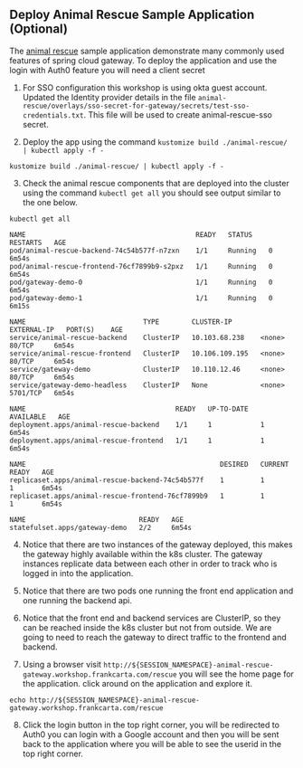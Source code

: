 ## Deploy Animal Rescue Sample Application (Optional)

The [animal rescue](https://github.com/spring-cloud-services-samples/animal-rescue/) sample 
application demonstrate many commonly used features of spring cloud gateway. To deploy 
the application and use the login with Auth0 feature you will need a client secret 

<!-- provided by the workshop instructor, look for it in the workshop Slack channel.  -->



1. For SSO configuration this workshop is using okta guest account. Updated the Identity provider details in the file `animal-rescue/overlays/sso-secret-for-gateway/secrets/test-sso-credentials.txt`. This file will be used to create animal-rescue-sso secret.  
   
2. Deploy the app using the command `kustomize build ./animal-rescue/ | kubectl apply -f -`

``` execute
kustomize build ./animal-rescue/ | kubectl apply -f -
```

3. Check the animal rescue components that are deployed into the cluster using the command 
   `kubectl get all` you should see output similar to the one below.
   
``` execute
kubectl get all
```

```text
NAME                                          READY   STATUS    RESTARTS   AGE
pod/animal-rescue-backend-74c54b577f-n7zxn    1/1     Running   0          6m54s
pod/animal-rescue-frontend-76cf7899b9-s2pxz   1/1     Running   0          6m54s
pod/gateway-demo-0                            1/1     Running   0          6m54s
pod/gateway-demo-1                            1/1     Running   0          6m15s

NAME                             TYPE        CLUSTER-IP       EXTERNAL-IP   PORT(S)    AGE
service/animal-rescue-backend    ClusterIP   10.103.68.238    <none>        80/TCP     6m54s
service/animal-rescue-frontend   ClusterIP   10.106.109.195   <none>        80/TCP     6m54s
service/gateway-demo             ClusterIP   10.110.12.46     <none>        80/TCP     6m54s
service/gateway-demo-headless    ClusterIP   None             <none>        5701/TCP   6m54s

NAME                                     READY   UP-TO-DATE   AVAILABLE   AGE
deployment.apps/animal-rescue-backend    1/1     1            1           6m54s
deployment.apps/animal-rescue-frontend   1/1     1            1           6m54s

NAME                                                DESIRED   CURRENT   READY   AGE
replicaset.apps/animal-rescue-backend-74c54b577f    1         1         1       6m54s
replicaset.apps/animal-rescue-frontend-76cf7899b9   1         1         1       6m54s

NAME                            READY   AGE
statefulset.apps/gateway-demo   2/2     6m54s
```

4. Notice that there are two instances of the gateway deployed, this makes the gateway 
   highly available within the k8s cluster. The gateway instances replicate data between 
   each other in order to track who is logged in into the application. 
   
5. Notice that there are two pods one running the front end application and one running the 
   backend api.
   
6. Notice that the front end and backend services are ClusterIP, so they can be reached 
   inside the k8s cluster but not from outside. We are going to need to reach the gateway to 
   direct traffic to the frontend and backend.
   
7. Using a browser visit `http://${SESSION_NAMESPACE}-animal-rescue-gateway.workshop.frankcarta.com/rescue` you will see the home page for the application. click around on the application and explore it.

``` execute
echo http://${SESSION_NAMESPACE}-animal-rescue-gateway.workshop.frankcarta.com/rescue
```

8. Click the login button in the top right corner, you will be redirected to Auth0 you can login
   with a Google account and then you will be sent back to the application where you will 
   be able to see the userid in the top right corner.